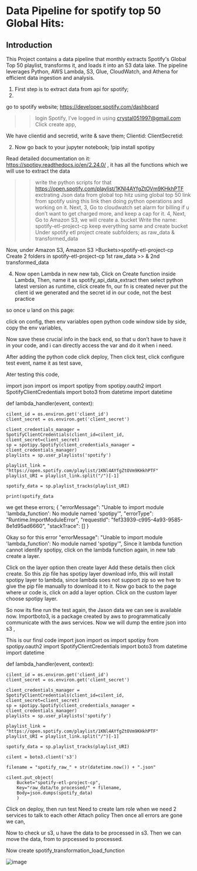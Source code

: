 # Data Pipeline for spotify top 50 Global Hits:

## Introduction
This Project contains a data pipeline that monthly extracts Spotify's Global Top 50 playlist, transforms it, and loads it into an S3 data lake. The pipeline leverages Python, AWS Lambda, S3, Glue, CloudWatch, and Athena for efficient data ingestion and analysis.

1. First step is to extract data from api for spotify;
2. 
go to spotify website;
https://developer.spotify.com/dashboard
>> login Spotify, I’ve logged in using crystal051997@gmail.com
Click create app,

We have clientid and secretid, write & save them;
Clientid: 
ClientSecretid: 

2. Now go back to your jupyter notebook;
!pip install spotipy
 
Read detailed documentation on it: https://spotipy.readthedocs.io/en/2.24.0/
, it has all the functions which we will use to extract the data

>>write the python scripts for that
https://open.spotify.com/playlist/1KNl4AYfgZtOVm9KHkhPTF
exctrating Json data from global top hitz using global top 50 link from spotify using this link then doing python operations and working on it.
>>Next,
3,
Go to cloudwatch set alarm for billing if u don’t want to get charged more, and keep a cap for it.
4,
Next,
Go to Amazon S3, we will create a. bucket
Write the name: spotify-etl-project-cp
keep everything same and create bucket
>>Under spotify etl project create subfolders; as raw_data & transformed_data

>>

Now, under Amazon S3, Amazon S3 >Buckets>spotify-etl-project-cp
Create 2 folders in spotify-etl-project-cp 
1st raw_data >> & 2nd transformed_data
  
>>
4. Now open Lambda in new new tab,
Click on Create function inside Lambda,
Then, name it as
spotify_api_data_extract
then select python latest version as runtime, click create fn, our fn is created
never put the client id we generated and the secret id in our code, not the best practice

so once u land on this page:
 
click on config, then env variables
open python code window side by side,
copy the env variables, 
 
Now save these crucial info in the back end, so that u don’t have to have it in your code, and i can directly access the var and do it when i need.

After adding the python code click deploy,
Then click test, click configure test event, name it as test save,

Ater testing this code, 

import json
import os
import spotipy
from spotipy.oauth2 import SpotifyClientCredentials
import boto3
from datetime import datetime

def lambda_handler(event, context):
    
    cilent_id = os.environ.get('client_id')
    client_secret = os.environ.get('client_secret')
    
    client_credentials_manager = SpotifyClientCredentials(client_id=cilent_id, client_secret=client_secret)
    sp = spotipy.Spotify(client_credentials_manager = client_credentials_manager)
    playlists = sp.user_playlists('spotify')
    
    playlist_link = "https://open.spotify.com/playlist/1KNl4AYfgZtOVm9KHkhPTF"
    playlist_URI = playlist_link.split("/")[-1]
    
    spotify_data = sp.playlist_tracks(playlist_URI)   
    
    print(spotify_data

we get these errors; {
  "errorMessage": "Unable to import module 'lambda_function': No module named 'spotipy'",
  "errorType": "Runtime.ImportModuleError",
  "requestId": "fef33939-c995-4a93-9585-8e1d95ad6660",
  "stackTrace": []
}

Okay so for this error
  "errorMessage": "Unable to import module 'lambda_function': No module named 'spotipy'",
Since it lambda function cannot identify spotipy, click on the lambda function again, in new tab create a layer.
 
Click on the layer option then create layer 
Add these details then click create. So this zip file has spotipy layer   download info, this will install spotipy layer to lambda, since lambda soes not support zip so we hve to give the pip file manually to download it to it. 
Now go back to the page where ur code is, click on add a layer option.
Click on the custom layer choose spotipy layer.

So now its fine run the test again, the Jason data we can see is available now. 
Importboto3, 
is a package created by aws to programmatically communicate with the aws services.
Now we will dump the entire json into s3 ,

This is our finsl code
import json
import os
import spotipy
from spotipy.oauth2 import SpotifyClientCredentials
import boto3
from datetime import datetime

def lambda_handler(event, context):
    
    cilent_id = os.environ.get('client_id')
    client_secret = os.environ.get('client_secret')
    
    client_credentials_manager = SpotifyClientCredentials(client_id=cilent_id, client_secret=client_secret)
    sp = spotipy.Spotify(client_credentials_manager = client_credentials_manager)
    playlists = sp.user_playlists('spotify')
    
    playlist_link = "https://open.spotify.com/playlist/1KNl4AYfgZtOVm9KHkhPTF"
    playlist_URI = playlist_link.split("/")[-1]
    
    spotify_data = sp.playlist_tracks(playlist_URI)   
    
    cilent = boto3.client('s3')
    
    filename = "spotify_raw_" + str(datetime.now()) + ".json"
    
    cilent.put_object(
        Bucket="spotify-etl-project-cp",
        Key="raw_data/to_processed/" + filename,
        Body=json.dumps(spotify_data)
        )

Click on deploy, then run test
Need to create Iam role when we need 2 services to talk to each other 
Attach policy
Then once all errors are gone we can,
  

Now to check ur s3, u have the data to be processed in s3.
Then we can move the data, from to prpcessed to processed. 

>>
Now create spotify_transformation_load_function
 
![image](https://github.com/user-attachments/assets/44c193f7-07f4-4df4-98de-e6de2cb46c60)


